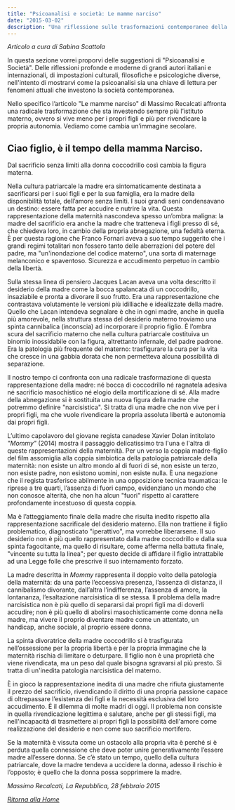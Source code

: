 ```yaml
---
title: "Psicoanalisi e società: Le mamme narciso"
date: "2015-03-02"
description: "Una riflessione sulle trasformazioni contemporanee della figura materna: dalla madre sacrificale alla madre narcisistica."
---
```


*Articolo a cura di Sabina Scattola*

In questa sezione vorrei proporvi delle suggestioni di "Psicoanalisi e Società". Delle riflessioni profonde e moderne di grandi autori italiani e internazionali, di impostazioni culturali, filosofiche e psicologiche diverse, nell'intento di mostrarvi come la psicoanalisi sia una chiave di lettura per fenomeni attuali che investono la società contemporanea.

Nello specifico l’articolo "Le mamme narciso" di Massimo Recalcati affronta una radicale trasformazione che sta investendo sempre più l’istituto materno, ovvero si vive meno per i propri figli e più per rivendicare la propria autonomia. Vediamo come cambia un’immagine secolare.

## Ciao figlio, è il tempo della mamma Narciso.

Dal sacrificio senza limiti alla donna coccodrillo così cambia la figura materna.

Nella cultura patriarcale la madre era sintomaticamente destinata a sacrificarsi per i suoi figli e per la sua famiglia, era la madre della disponibilità totale, dell’amore senza limiti. I suoi grandi seni condensavano un destino: essere fatta per accudire e nutrire la vita. Questa rappresentazione della maternità nascondeva spesso un’ombra maligna: la madre del sacrificio era anche la madre che tratteneva i figli presso di sé, che chiedeva loro, in cambio della propria abnegazione, una fedeltà eterna. È per questa ragione che Franco Fornari aveva a suo tempo suggerito che i grandi regimi totalitari non fossero tanto delle aberrazioni del potere del padre, ma "un'inondazione del codice materno", una sorta di maternage melanconico e spaventoso. Sicurezza e accudimento perpetuo in cambio della libertà.

Sulla stessa linea di pensiero Jacques Lacan aveva una volta descritto il desiderio della madre come la bocca spalancata di un coccodrillo, insaziabile e pronta a divorare il suo frutto. Era una rappresentazione che contrastava volutamente le versioni più idilliache e idealizzate della madre. Quello che Lacan intendeva segnalare è che in ogni madre, anche in quella più amorevole, nella struttura stessa del desiderio materno troviamo una spinta cannibalica (inconscia) ad incorporare il proprio figlio. È l’ombra scura del sacrificio materno che nella cultura patriarcale costituiva un binomio inossidabile con la figura, altrettanto infernale, del padre padrone. Era la patologia più frequente del materno: trasfigurare la cura per la vita che cresce in una gabbia dorata che non permetteva alcuna possibilità di separazione.

Il nostro tempo ci confronta con una radicale trasformazione di questa rappresentazione della madre: né bocca di coccodrillo né ragnatela adesiva né sacrificio masochistico né elogio della mortificazione di sé. Alla madre della abnegazione si è sostituita una nuova figura della madre che potremmo definire "narcisistica". Si tratta di una madre che non vive per i propri figli, ma che vuole rivendicare la propria assoluta libertà e autonomia dai propri figli.

L’ultimo capolavoro del giovane regista canadese Xavier Dolan intitolato *"Mommy"* (2014) mostra il passaggio delicatissimo tra l'una e l'altra di queste rappresentazioni della maternità. Per un verso la coppia madre-figlio del film assomiglia alla coppia simbiotica della patologia patriarcale della maternità: non esiste un altro mondo al di fuori di sé, non esiste un terzo, non esiste padre, non esistono uomini, non esiste nulla. È una negazione che il regista trasferisce abilmente in una opposizione tecnica traumatica: le riprese a tre quarti, l’assenza di fuori campo, evidenziano un mondo che non conosce alterità, che non ha alcun "fuori" rispetto al carattere profondamente incestuoso di questa coppia.

Ma è l’atteggiamento finale della madre che risulta inedito rispetto alla rappresentazione sacrificale del desiderio materno. Ella non trattiene il figlio problematico, diagnosticato "iperattivo", ma vorrebbe liberarsene. Il suo desiderio non è più quello rappresentato dalla madre coccodrillo e dalla sua spinta fagocitante, ma quello di risultare, come afferma nella battuta finale, "vincente su tutta la linea"; per questo decide di affidare il figlio intrattabile ad una Legge folle che prescrive il suo internamento forzato.

La madre descritta in *Mommy* rappresenta il doppio volto della patologia della maternità: da una parte l’eccessiva presenza, l’assenza di distanza, il cannibalismo divorante, dall’altra l’indifferenza, l’assenza di amore, la lontananza, l’esaltazione narcisistica di se stessa. Il problema della madre narcisistica non è più quello di separarsi dai propri figli ma di doverli accudire; non è più quello di abolirsi masochisticamente come donna nella madre, ma vivere il proprio diventare madre come un attentato, un handicap, anche sociale, al proprio essere donna.

La spinta divoratrice della madre coccodrillo si è trasfigurata nell’ossessione per la propria libertà e per la propria immagine che la maternità rischia di limitare o deturpare. Il figlio non è una proprietà che viene rivendicata, ma un peso dal quale bisogna sgravarsi al più presto. Si tratta di un'inedita patologia narcisistica del materno.

È in gioco la rappresentazione inedita di una madre che rifiuta giustamente il prezzo del sacrificio, rivendicando il diritto di una propria passione capace di oltrepassare l’esistenza dei figli e la necessità esclusiva del loro accudimento. È il dilemma di molte madri di oggi. Il problema non consiste in quella rivendicazione legittima e salutare, anche per gli stessi figli, ma nell'incapacità di trasmettere ai propri figli la possibilità dell'amore come realizzazione del desiderio e non come suo sacrificio mortifero.

Se la maternità è vissuta come un ostacolo alla propria vita è perché si è perduta quella connessione che deve poter unire generativamente l’essere madre all’essere donna. Se c’è stato un tempo, quello della cultura patriarcale, dove la madre tendeva a uccidere la donna, adesso il rischio è l’opposto; è quello che la donna possa sopprimere la madre.

*Massimo Recalcati, La Repubblica, 28 febbraio 2015*


*[Ritorna alla Home](/)*
